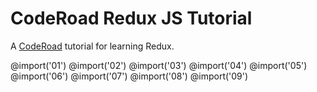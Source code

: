 # CodeRoad Redux JS Tutorial

A [CodeRoad](https://coderoad.github.io) tutorial for learning Redux.

@import('01')
@import('02')
@import('03')
@import('04')
@import('05')
@import('06')
@import('07')
@import('08')
@import('09')
